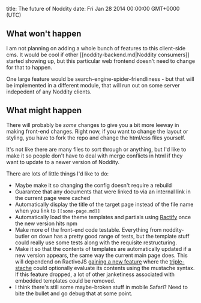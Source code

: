 title: The future of Noddity
date: Fri Jan 28 2014 00:00:00 GMT+0000 (UTC)

What won't happen
----------

I am not planning on adding a whole bunch of features to this client-side cms.  It would be cool if other [[noddity-backend.md|Noddity consumers]] started showing up, but this particular web frontend doesn't need to change for that to happen.

One large feature would be search-engine-spider-friendliness - but that will be implemented in a different module, that will run out on some server indepedent of any Noddity clients.

What might happen
----------

There will probably be *some* changes to give you a bit more leeway in making front-end changes.  Right now, if you want to change the layout or styling, you have to fork the repo and change the html/css files yourself.

It's not like there are many files to sort through or anything, but I'd like to make it so people don't have to deal with merge conflicts in html if they want to update to a newer version of Noddity.

There are lots of little things I'd like to do:

- Maybe make it so changing the config doesn't require a rebuild
- Guarantee that any documents that were linked to via an internal link in the current page were cached
- Automatically display the title of the target page instead of the file name when you link to `[[some-page.md]]`
- Automatically load the theme templates and partials using [Ractify](https://www.npmjs.org/package/ractify) once the new version hits npm
- Make more of the front-end code testable.  Everything from noddity-butler on down has a pretty good range of tests, but the template stuff could really use some tests along with the requisite restructuring.
- Make it so that the contents of templates are automatically updated if a new version appears, the same way the current main page does.  This will dependend on RactiveJS [gaining a new feature](https://twitter.com/RactiveJS/status/430134907424497664) where the [triple-stache](http://learn.ractivejs.org/triples-embedded-html/1/) could optionally evaluate its contents using the mustache syntax.  If this feature dropped, a lot of other janketiness associated with embedded templates could be removed.
- I think there's still some maybe-broken stuff in mobile Safari?  Need to bite the bullet and go debug that at some point.
